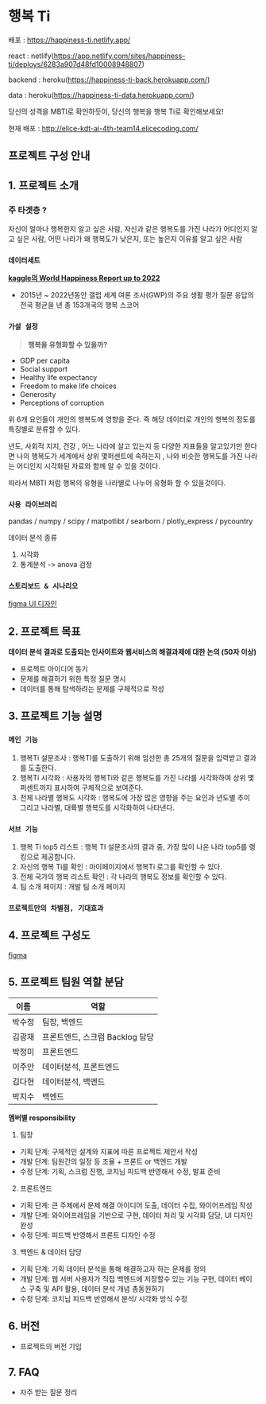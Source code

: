 # 행복 Ti

배포 : https://happiness-ti.netlify.app/

react : netlify(https://app.netlify.com/sites/happiness-ti/deploys/6283a907d48fd10008948807)

backend : heroku(https://happiness-ti-back.herokuapp.com/)

data : heroku(https://happiness-ti-data.herokuapp.com/)

당신의 성격을 MBTI로 확인하듯이, 당신의 행복을 행복 Ti로 확인해보세요!

현재 배포 : http://elice-kdt-ai-4th-team14.elicecoding.com/

## 프로젝트 구성 안내

## 1. 프로젝트 소개

### **주 타겟층 ?**   
자신이 얼마나 행복한지 알고 싶은 사람,
자신과 같은 행복도를 가진 나라가 어디인지 알고 싶은 사람,
어떤 나라가 왜 행복도가 낮은지, 또는 높은지 이유를 알고 싶은 사람

### **`데이터세트`**

**[kaggle의 World Happiness Report up to 2022](https://www.kaggle.com/datasets/mathurinache/world-happiness-report)**

- 2015년 ~ 2022년동안 갤럽 세계 여론 조사(GWP)의 주요 생활 평가 질문 응답의 전국 평균을 낸 총 153개국의 행복 스코어

### **`가설 설정`**
  > **행복을 유형화할 수 있을까?**

  - GDP per capita 
  - Social support 
  - Healthy life expectancy
  - Freedom to make life choices
  - Generosity
  - Perceptions of corruption   
  
  위 6개 요인들이 개인의 행복도에 영향을 준다. 즉 해당 데이터로 개인의 행복의 정도를 특징별로 분류할 수 있다.
  
  년도, 사회적 지지, 건강 , 어느 나라에 살고 있는지 등 다양한 지표들을 알고있기만 한다면 나의 행복도가 세계에서 상위 몇퍼센트에 속하는지 , 나와 비슷한 행복도를 가진 나라는 어디인지 시각화된 자료와 함께 알 수 있을 것이다.

따라서 MBTI 처럼 행복의 유형을 나라별로 나누어 유형화 할 수 있을것이다.

### **`사용 라이브러리`**
pandas / numpy / scipy / matpotlibt / searborn / plotly_express / pycountry

데이터 분석 종류 
   1. 시각화
   2. 통계분석 -> anova 검정

### **`스토리보드 & 시나리오`**
[figma UI 디자인](https://www.figma.com/file/IYTcOOUjIc4w0uKgeaJ82I/crashing-dev?node-id=0%3A1)

## 2. 프로젝트 목표

**데이터 분석 결과로 도출되는 인사이트와 웹서비스의 해결과제에 대한 논의 (50자 이상)**
  - 프로젝트 아이디어 동기
  - 문제를 해결하기 위한 특정 질문 명시
  - 데이터를 통해 탐색하려는 문제를 구체적으로 작성


## 3. 프로젝트 기능 설명

### **`메인 기능`**
  1. 행복Ti 설문조사 : 행복TI를 도출하기 위해 엄선한 총 25개의 질문을 입력받고 결과를 도출한다.
  2. 행복Ti 시각화 : 사용자의 행복Ti와 같은 행복도를 가진 나라를 시각화하여 상위 몇 퍼센트까지 표시하여 구체적으로 보여준다.
  3. 전체 나라별 행복도 시각화 : 행복도에 가장 많은 영향을 주는 요인과 년도별 추이 그리고 나라별, 대륙별 행복도를 시각화하여 나타낸다.
  
### **`서브 기능`**
  1. 행복 Ti top5 리스트 : 행복 TI 설문조사의 결과 중, 가장 많이 나온 나라 top5를 랭킹으로 제공합니다.
  2. 자신의 행복 Ti를 확인 : 마이페이지에서 행복Ti 로그를 확인할 수 있다.
  3. 전체 국가의 행복 리스트 확인 : 각 나라의 행복도 정보를 확인할 수 있다.
  4. 팀 소개 페이지 : 개발 팀 소개 페이지
  
### **`프로젝트만의 차별점, 기대효과`**
 

## 4. 프로젝트 구성도
[figma](https://www.figma.com/file/IYTcOOUjIc4w0uKgeaJ82I/crashing-dev?node-id=0%3A1)

## 5. 프로젝트 팀원 역할 분담
| 이름 | 역할 |
| ------ | ------ |
|박수정|팀장, 백엔드|
|김광재|프론트엔드, 스크럼 Backlog 담당|
|박정미|프론트엔드|
|이주안|데이터분석, 프론트엔드|
|김다현|데이터분석, 백엔드|
|박지수|백엔드|

**멤버별 responsibility**

1. 팀장 

- 기획 단계: 구체적인 설계와 지표에 따른 프로젝트 제안서 작성
- 개발 단계: 팀원간의 일정 등 조율 + 프론트 or 백엔드 개발
- 수정 단계: 기획, 스크럼 진행, 코치님 피드백 반영해서 수정, 발표 준비

2. 프론트엔드 

- 기획 단계: 큰 주제에서 문제 해결 아이디어 도출, 데이터 수집, 와이어프레임 작성
- 개발 단계: 와이어프레임을 기반으로 구현, 데이터 처리 및 시각화 담당, UI 디자인 완성
- 수정 단계: 피드백 반영해서 프론트 디자인 수정

 3. 백엔드 & 데이터 담당  

- 기획 단계: 기획 데이터 분석을 통해 해결하고자 하는 문제를 정의
- 개발 단계: 웹 서버 사용자가 직접 백엔드에 저장할수 있는 기능 구현, 데이터 베이스 구축 및 API 활용, 데이터 분석 개념 총동원하기
- 수정 단계: 코치님 피드백 반영해서 분석/ 시각화 방식 수정

## 6. 버전
  - 프로젝트의 버전 기입

## 7. FAQ
  - 자주 받는 질문 정리
